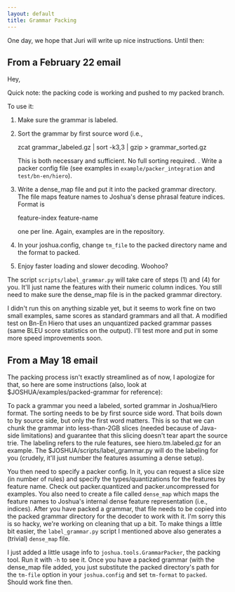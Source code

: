 ```yaml
---
layout: default
title: Grammar Packing
---
```


One day, we hope that Juri will write up nice instructions.  Until then:

From a February 22 email
------------------------
Hey,

Quick note: the packing code is working and pushed to my packed branch.

To use it:

1. Make sure the grammar is labeled.

1. Sort the grammar by first source word (i.e., 

    zcat grammar_labeled.gz | sort -k3,3 | gzip > grammar_sorted.gz
    
   This is both necessary and sufficient. No full sorting required.  . Write a packer config file
   (see examples in `example/packer_integration` and `test/bn-en/hiero`).

1. Write a dense_map file and put it into the packed grammar directory. The file maps feature names
   to Joshua's dense phrasal feature indices. Format is 
   
    feature-index feature-name
    
   one per line. Again, examples are in the repository.

1. In your joshua.config, change `tm_file` to the packed directory name and the format to packed.

1. Enjoy faster loading and slower decoding. Woohoo?

The script `scripts/label_grammar.py` will take care of steps (1) and (4) for you. It'll just name
the features with their numeric column indices. You still need to make sure the dense_map file is in
the packed grammar directory.

I didn't run this on anything sizable yet, but it seems to work fine on two small examples, same
scores as standard grammars and all that.  A modified test on Bn-En Hiero that uses an unquantized
packed grammar passes (same BLEU score statistics on the output). I'll test more and put in some
more speed improvements soon.

From a May 18 email
-------------------
The packing process isn't exactly streamlined as of now, I apologize for that, so here are some
instructions (also, look at $JOSHUA/examples/packed-grammar for reference):

To pack a grammar you need a labeled, sorted grammar in Joshua/Hiero format. The sorting needs to be
by first source side word. That boils down to by source side, but only the first word matters. This
is so that we can chunk the grammar into less-than-2GB slices (needed because of Java-side
limitations) and guarantee that this slicing doesn't tear apart the source trie. The labeling refers
to the rule features, see hiero.tm.labeled.gz for an example. The $JOSHUA/scripts/label_grammar.py
will do the labeling for you (crudely, it'll just number the features assuming a dense setup).

You then need to specify a packer config. In it, you can request a slice size (in number of rules)
and specify the types/quantizations for the features by feature name. Check out packer.quantized and
packer.uncompressed for examples. You also need to create a file called `dense_map` which maps the
feature names to Joshua's internal dense feature representation (i.e., indices). After you have
packed a grammar, that file needs to be copied into the packed grammar directory for the decoder to
work with it. I'm sorry this is so hacky, we're working on cleaning that up a bit. To make things a
little bit easier, the `label_grammar.py` script I mentioned above also generates a (trivial)
`dense_map` file.

I just added a little usage info to `joshua.tools.GrammarPacker`, the packing tool. Run it with `-h`
to see it. Once you have a packed grammar (with the dense_map file added, you just substitute the
packed directory's path for the `tm-file` option in your `joshua.config` and set `tm-format` to
`packed`. Should work fine then.
